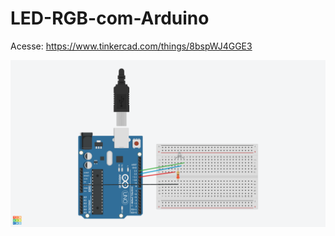 
# LED-RGB-com-Arduino

Acesse:  https://www.tinkercad.com/things/8bspWJ4GGE3 










 ![Tinkercad](imagem.png)


